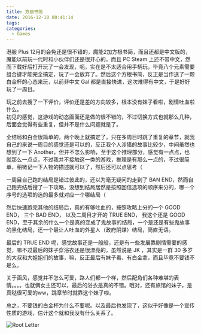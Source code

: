 ```yaml
---
title: 方根书简
date: 2016-12-10 00:41:14
tags:
categories:
  - Games
---
```


港服 Plus 12月的会免还是很不错的，魔能2加方根书简，而且还都是中文版的，魔能以前玩一代时和小伙伴们还是很开心的，而且 PC Steam 上还不带中文，然而下载好后打开玩了一会发现，呃，实在是不太适合用手柄玩，毕竟八个元素需要组合键才能完全搞定，玩了一会放弃了。然后这个方根书简，反正是当作送了一颗白金杯的心态来玩，以前非中文 Gal 都是直接快进，这次难得有中文，于是好好玩了一周目。  
<!--more-->

玩之前去搜了一下评价，评价还是差的方向较多，根本没有妹子看啦，剧情吐血啦什么。  
初见的感觉，这游戏的动态画面还是做的很不错的，不过切换方式也就那么几种，后面会觉得有些重复，但并不是什么问题就是了。

全结局和白金很简单的，两个晚上就搞定了，只在多周目时跳了重复的章节，就我自己的来说一周目的感觉还是可以的，反正我个人涉猎的故事比较少，中间虽然也想到了一下 Another，但并不怎么影响，至于这个推理部分，感觉有一点点，也就那么一点点，不过我并不接触这一类的游戏，推理是有那么一点的，不过很简单，稍微记一下人物的描述就可以了，然后还可以点思考（

一周目自己跑的结局是错过彼此的，还以为毫无疑问的走到了 BAN END，然而自己跑完结后搜了一下攻略，没想到结局居然是按照回信选项的顺序来分的，哪一个序号的选项的选的最多就对应一个哪结局（   

然后快速跑完其他的结局后，真的有够吐血的，按照攻略上分的一个 GOOD END， 三个 BAD END， 以及二周目才开的 TRUE END， 我这个还是 GOOD END，至于其余的什么一个是真的变成了鬼故事的结局，一个是还是有些鬼故事的黑化结局，还一个最让人吐血的外星人（政府阴谋）结局，简直无语。  

最后的 TRUE END 呢，感觉故事还是一般般，还是有一些发展靠剧情需要的感觉，嘛不过最后的妹子穿浴衣还是很漂亮的，虽然说是 JK ，其实是一群 30 多岁的大叔和大姐姐们的故事，嘛，反正最后有妹子看、有白金拿，而且毕竟不要钱不是么。

关于画风，感觉并不怎么可爱，路人们都一个样，然后配角们各种难堪的表情。。。。也就俩女主还可以，最后的浴衣是真的不错。哦对，还有旅馆的妹子，是真哒很可爱的ww，跳章节时就靠这个妹子啦。

总之，不要钱的白金杯为什么不要呢。以及最后也发现了，这似乎好像是一个宣传性质的游戏，估计这个就和我没有什么关系了。

![Root Letter](https://m.nep.me/blog/post/p08-root-letter.jpg)
